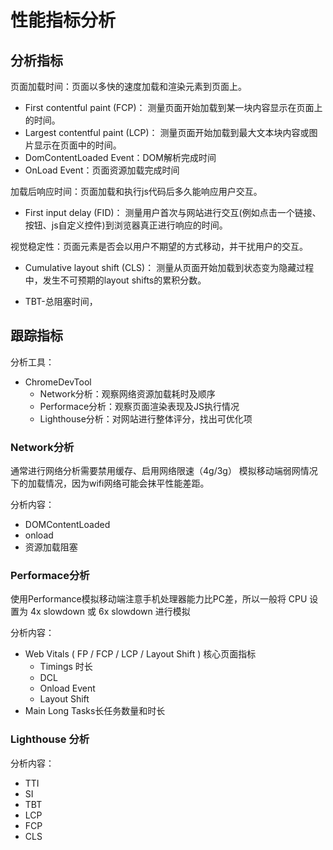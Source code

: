 # 性能指标分析

## 分析指标

页面加载时间：页面以多快的速度加载和渲染元素到页面上。

- First contentful paint (FCP)： 测量页面开始加载到某一块内容显示在页面上的时间。
- Largest contentful paint (LCP)： 测量页面开始加载到最大文本块内容或图片显示在页面中的时间。
- DomContentLoaded Event：DOM解析完成时间
- OnLoad Event：页面资源加载完成时间

加载后响应时间：页面加载和执行js代码后多久能响应用户交互。

- First input delay (FID)： 测量用户首次与网站进行交互(例如点击一个链接、按钮、js自定义控件)到浏览器真正进行响应的时间。

视觉稳定性：页面元素是否会以用户不期望的方式移动，并干扰用户的交互。

- Cumulative layout shift (CLS)： 测量从页面开始加载到状态变为隐藏过程中，发生不可预期的layout shifts的累积分数。


- TBT-总阻塞时间，

## 跟踪指标

分析工具：

- ChromeDevTool
  - Network分析：观察网络资源加载耗时及顺序
  - Performace分析：观察页面渲染表现及JS执行情况
  - Lighthouse分析：对网站进行整体评分，找出可优化项

### Network分析

通常进行网络分析需要禁用缓存、启用网络限速（4g/3g） 模拟移动端弱网情况下的加载情况，因为wifi网络可能会抹平性能差距。

分析内容：

- DOMContentLoaded
- onload
- 资源加载阻塞

### Performace分析

使用Performance模拟移动端注意手机处理器能力比PC差，所以一般将 CPU 设置为 4x slowdown 或 6x slowdown 进行模拟

分析内容：

- Web Vitals ( FP / FCP / LCP / Layout Shift ) 核心页面指标
  - Timings 时长
  - DCL
  - Onload Event
  - Layout Shift
- Main Long Tasks长任务数量和时长

### Lighthouse 分析

分析内容：

- TTI
- SI
- TBT
- LCP
- FCP
- CLS
